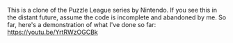 This is a clone of the Puzzle League series by Nintendo. If you see this in the distant future, assume the code is incomplete and abandoned by me. So far, here's a demonstration of what I've done so far: https://youtu.be/YrtRWzOGCBk
